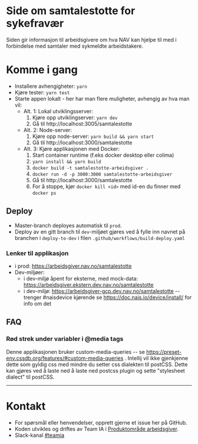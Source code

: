 # Side om samtalestotte for  sykefravær

Siden gir informasjon til arbeidsgivere om hva NAV kan hjelpe til med i forbindelse med samtaler med sykmeldte arbeidstakere.


# Komme i gang

- Installere avhengigheter: `yarn`
- Kjøre tester: `yarn test`
- Starte appen lokalt - her har man flere muligheter, avhengig av hva man vil:
  - Alt. 1: Lokal utviklingsserver:
    1. Kjøre opp utviklingserver: `yarn dev`
    2. Gå til http://localhost:3005/samtalestotte
  - Alt. 2: Node-server:
      1. Kjøre opp node-server: `yarn build && yarn start`
      2. Gå til http://localhost:3000/samtalestotte
  - Alt. 3: Kjøre applikasjonen med Docker:
    1. Start container runtime (f.eks docker desktop eller colima)
    2. `yarn install && yarn build`
    3. `docker build -t samtalestotte-arbeidsgiver .`
    4. `docker run -d -p 3000:3000 samtalestotte-arbeidsgiver`
    5. Gå til http://localhost:3000/samtalestotte
    6. For å stoppe, kjør `docker kill <id>` med id-en du finner med `docker ps`

## Deploy

- Master-branch deployes automatisk til `prod`.
- Deploy av en gitt branch til `dev`-miljøet gjøres ved å fylle inn navnet på branchen
  i `deploy-to-dev` i filen `.github/workflows/build-deploy.yaml`

### Lenker til applikasjon

- i prod: https://arbeidsgiver.nav.no/samtalestotte
- Dev-miljøer:
  - i dev-miljø åpent for eksterne, med mock-data: https://arbeidsgiver.ekstern.dev.nav.no/samtalestotte
  - i dev-miljø: https://arbeidsgiver-gcp.dev.nav.no/samtalestotte -- trenger #naisdevice kjørende
    se https://doc.nais.io/device/install/ for info om det

## FAQ

### Rød strek under variabler i @media tags

Denne applikasjonen bruker custom-media-queries -- se https://preset-env.cssdb.org/features/#custom-media-queries .
Intellij vil ikke gjenkjenne dette som gyldig css med mindre du setter css dialekten til postCSS.
Dette kan gjøres ved å laste ned å laste ned postcss plugin og sette "stylesheet dialect" til postCSS. 

---

# Kontakt

* For spørsmål eller henvendelser, opprett gjerne et issue her på GitHub.
* Koden utvikles og driftes av Team IA i [Produktområde arbeidsgiver](https://navno.sharepoint.com/sites/intranett-prosjekter-og-utvikling/SitePages/Produktomr%C3%A5de-arbeidsgiver.aspx).
* Slack-kanal [#teamia](https://nav-it.slack.com/archives/CMN0M3CDP)